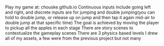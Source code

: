 Play my game at: chouske.github.io
Continuous inputs include going left and right, and discrete inputs are for jumping and double jumping(you can hold to double jump, or release up on jump and then tap it again mid-air to double jump at that specific time)
The goal is achieved by moving the player to pickup all the apples in each stage
There are story scenes to contextualize the gameplay scenes
There are 3 physics based levels
I drew all of my assets, a few were from the previous project but not many
